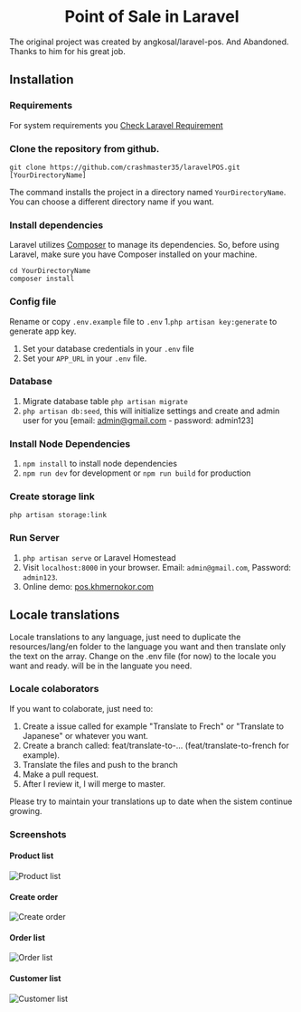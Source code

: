 <p align="center">
    <h1 align="center">Point of Sale in Laravel</h1>
</p>

The original project was created by angkosal/laravel-pos. And Abandoned. Thanks to him for his great job.

## Installation

### Requirements

For system requirements you [Check Laravel Requirement](https://laravel.com/docs/9.x/deployment#server-requirements)

### Clone the repository from github.

    git clone https://github.com/crashmaster35/laravelPOS.git [YourDirectoryName]

The command installs the project in a directory named `YourDirectoryName`. You can choose a different
directory name if you want.

### Install dependencies

Laravel utilizes [Composer](https://getcomposer.org/) to manage its dependencies. So, before using Laravel, make sure you have Composer installed on your machine.

    cd YourDirectoryName
    composer install

### Config file

Rename or copy `.env.example` file to `.env` 1.`php artisan key:generate` to generate app key.

1. Set your database credentials in your `.env` file
1. Set your `APP_URL` in your `.env` file.

### Database

1. Migrate database table `php artisan migrate`
1. `php artisan db:seed`, this will initialize settings and create and admin user for you [email: admin@gmail.com  - password: admin123]

### Install Node Dependencies

1. `npm install` to install node dependencies
1. `npm run dev` for development or `npm run build` for production

### Create storage link

`php artisan storage:link`

### Run Server

1. `php artisan serve` or Laravel Homestead
1. Visit `localhost:8000` in your browser. Email: `admin@gmail.com`, Password: `admin123`.
1. Online demo: [pos.khmernokor.com](https://pos.khmernokor.com/)

## Locale translations

Locale translations to any language, just need to duplicate the resources/lang/en folder to the language you want and then translate only the text on the array. Change on the .env file (for now) to the locale you want and ready. will be in the languate you need.

### Locale colaborators

If you want to colaborate, just need to:

1. Create a issue called for example "Translate to Frech" or "Translate to Japanese" or whatever you want. 
2. Create a branch called: feat/translate-to-... (feat/translate-to-french for example).
3. Translate the files and push to the branch
4. Make a pull request.
5. After I review it, I will merge to master. 

Please try to maintain your translations up to date when the sistem continue growing.

### Screenshots

#### Product list

![Product list](https://raw.githubusercontent.com/angkosal/laravel-pos/master/screenshots/products_list.png)

#### Create order

![Create order](https://raw.githubusercontent.com/angkosal/laravel-pos/master/screenshots/pos.png)

#### Order list

![Order list](https://raw.githubusercontent.com/angkosal/laravel-pos/master/screenshots/order_list.png)

#### Customer list

![Customer list](https://raw.githubusercontent.com/angkosal/laravel-pos/master/screenshots/customer_list.png)
